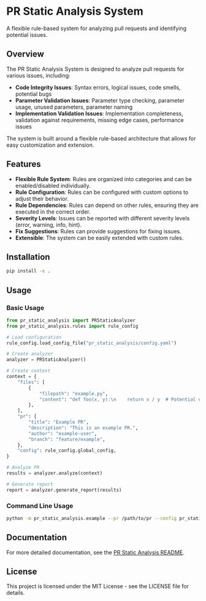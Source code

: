 # PR Static Analysis System

A flexible rule-based system for analyzing pull requests and identifying potential issues.

## Overview

The PR Static Analysis System is designed to analyze pull requests for various issues, including:

- **Code Integrity Issues**: Syntax errors, logical issues, code smells, potential bugs
- **Parameter Validation Issues**: Parameter type checking, parameter usage, unused parameters, parameter naming
- **Implementation Validation Issues**: Implementation completeness, validation against requirements, missing edge cases, performance issues

The system is built around a flexible rule-based architecture that allows for easy customization and extension.

## Features

- **Flexible Rule System**: Rules are organized into categories and can be enabled/disabled individually.
- **Rule Configuration**: Rules can be configured with custom options to adjust their behavior.
- **Rule Dependencies**: Rules can depend on other rules, ensuring they are executed in the correct order.
- **Severity Levels**: Issues can be reported with different severity levels (error, warning, info, hint).
- **Fix Suggestions**: Rules can provide suggestions for fixing issues.
- **Extensible**: The system can be easily extended with custom rules.

## Installation

```bash
pip install -e .
```

## Usage

### Basic Usage

```python
from pr_static_analysis import PRStaticAnalyzer
from pr_static_analysis.rules import rule_config

# Load configuration
rule_config.load_config_file("pr_static_analysis/config.yaml")

# Create analyzer
analyzer = PRStaticAnalyzer()

# Create context
context = {
    "files": [
        {
            "filepath": "example.py",
            "content": "def foo(x, y):\n    return x / y  # Potential division by zero",
        },
    ],
    "pr": {
        "title": "Example PR",
        "description": "This is an example PR.",
        "author": "example-user",
        "branch": "feature/example",
    },
    "config": rule_config.global_config,
}

# Analyze PR
results = analyzer.analyze(context)

# Generate report
report = analyzer.generate_report(results)
```

### Command Line Usage

```bash
python -m pr_static_analysis.example --pr /path/to/pr --config pr_static_analysis/config.yaml --output report.json
```

## Documentation

For more detailed documentation, see the [PR Static Analysis README](pr_static_analysis/README.md).

## License

This project is licensed under the MIT License - see the LICENSE file for details.

